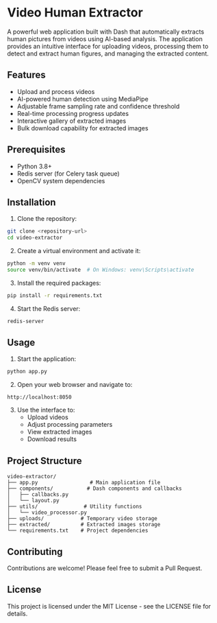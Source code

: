 # Video Human Extractor

A powerful web application built with Dash that automatically extracts human pictures from videos using AI-based analysis. The application provides an intuitive interface for uploading videos, processing them to detect and extract human figures, and managing the extracted content.

## Features

- Upload and process videos
- AI-powered human detection using MediaPipe
- Adjustable frame sampling rate and confidence threshold
- Real-time processing progress updates
- Interactive gallery of extracted images
- Bulk download capability for extracted images

## Prerequisites

- Python 3.8+
- Redis server (for Celery task queue)
- OpenCV system dependencies

## Installation

1. Clone the repository:
```bash
git clone <repository-url>
cd video-extractor
```

2. Create a virtual environment and activate it:
```bash
python -m venv venv
source venv/bin/activate  # On Windows: venv\Scripts\activate
```

3. Install the required packages:
```bash
pip install -r requirements.txt
```

4. Start the Redis server:
```bash
redis-server
```

## Usage

1. Start the application:
```bash
python app.py
```

2. Open your web browser and navigate to:
```
http://localhost:8050
```

3. Use the interface to:
   - Upload videos
   - Adjust processing parameters
   - View extracted images
   - Download results

## Project Structure

```
video-extractor/
├── app.py                 # Main application file
├── components/           # Dash components and callbacks
│   ├── callbacks.py
│   └── layout.py
├── utils/               # Utility functions
│   └── video_processor.py
├── uploads/            # Temporary video storage
├── extracted/          # Extracted images storage
└── requirements.txt    # Project dependencies
```

## Contributing

Contributions are welcome! Please feel free to submit a Pull Request.

## License

This project is licensed under the MIT License - see the LICENSE file for details.
